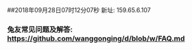 ##2018年09月28日07时12分07秒 新址: 159.65.6.107
### 兔友常见问题及解答: https://github.com/wanggonging/d/blob/w/FAQ.md
